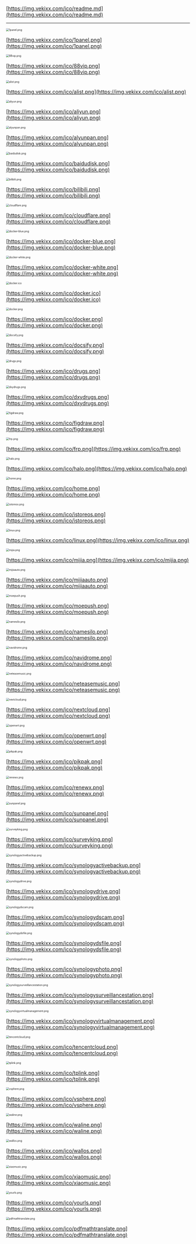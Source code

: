 [https://img.vekixx.com/ico/readme.md](https://img.vekixx.com/ico/readme.md)

---
<img src="https://img.vekixx.com/ico/1panel.png" alt="1panel.png" style="zoom: 50%;" />

[https://img.vekixx.com/ico/1panel.png](https://img.vekixx.com/ico/1panel.png)

<img src="https://img.vekixx.com/ico/88vip.png" alt="88vip.png" style="zoom: 50%;" />

[https://img.vekixx.com/ico/88vip.png](https://img.vekixx.com/ico/88vip.png)

<img src="https://img.vekixx.com/ico/alist.png" alt="alist.png" style="zoom: 50%;" />

[https://img.vekixx.com/ico/alist.png](https://img.vekixx.com/ico/alist.png)

<img src="https://img.vekixx.com/ico/aliyun.png" alt="aliyun.png" style="zoom: 50%;" />

[https://img.vekixx.com/ico/aliyun.png](https://img.vekixx.com/ico/aliyun.png)

<img src="https://img.vekixx.com/ico/alyunpan.png" alt="alyunpan.png" style="zoom: 50%;" />

[https://img.vekixx.com/ico/alyunpan.png](https://img.vekixx.com/ico/alyunpan.png)

<img src="https://img.vekixx.com/ico/baidudisk.png" alt="baidudisk.png" style="zoom: 50%;" />

[https://img.vekixx.com/ico/baidudisk.png](https://img.vekixx.com/ico/baidudisk.png)

<img src="https://img.vekixx.com/ico/bilibili.png" alt="bilibili.png" style="zoom: 50%;" />

[https://img.vekixx.com/ico/bilibili.png](https://img.vekixx.com/ico/bilibili.png)

<img src="https://img.vekixx.com/ico/cloudflare.png" alt="cloudflare.png" style="zoom: 50%;" />

[https://img.vekixx.com/ico/cloudflare.png](https://img.vekixx.com/ico/cloudflare.png)

<img src="https://img.vekixx.com/ico/docker-blue.png" alt="docker-blue.png" style="zoom: 50%;" />

[https://img.vekixx.com/ico/docker-blue.png](https://img.vekixx.com/ico/docker-blue.png)

<img src="https://img.vekixx.com/ico/docker-white.png" alt="docker-white.png" style="zoom: 50%;" />

[https://img.vekixx.com/ico/docker-white.png](https://img.vekixx.com/ico/docker-white.png)

<img src="https://img.vekixx.com/ico/docker.ico" alt="docker.ico" style="zoom: 50%;" />

[https://img.vekixx.com/ico/docker.ico](https://img.vekixx.com/ico/docker.ico)

<img src="https://img.vekixx.com/ico/docker.png" alt="docker.png" style="zoom: 50%;" />

[https://img.vekixx.com/ico/docker.png](https://img.vekixx.com/ico/docker.png)

<img src="https://img.vekixx.com/ico/docsify.png" alt="docsify.png" style="zoom: 50%;" />

[https://img.vekixx.com/ico/docsify.png](https://img.vekixx.com/ico/docsify.png)

<img src="https://img.vekixx.com/ico/drugs.png" alt="drugs.png" style="zoom: 50%;" />

[https://img.vekixx.com/ico/drugs.png](https://img.vekixx.com/ico/drugs.png)

<img src="https://img.vekixx.com/ico/dxydrugs.png" alt="dxydrugs.png" style="zoom: 50%;" />

[https://img.vekixx.com/ico/dxydrugs.png](https://img.vekixx.com/ico/dxydrugs.png)

<img src="https://img.vekixx.com/ico/figdraw.png" alt="figdraw.png" style="zoom: 50%;" />

[https://img.vekixx.com/ico/figdraw.png](https://img.vekixx.com/ico/figdraw.png)

<img src="https://img.vekixx.com/ico/frp.png" alt="frp.png" style="zoom: 50%;" />

[https://img.vekixx.com/ico/frp.png](https://img.vekixx.com/ico/frp.png)

<img src="https://img.vekixx.com/ico/halo.png" alt="halo.png" style="zoom: 50%;" />

[https://img.vekixx.com/ico/halo.png](https://img.vekixx.com/ico/halo.png)

<img src="https://img.vekixx.com/ico/home.png" alt="home.png" style="zoom: 50%;" />

[https://img.vekixx.com/ico/home.png](https://img.vekixx.com/ico/home.png)

<img src="https://img.vekixx.com/ico/istoreos.png" alt="istoreos.png" style="zoom: 50%;" />

[https://img.vekixx.com/ico/istoreos.png](https://img.vekixx.com/ico/istoreos.png)

<img src="https://img.vekixx.com/ico/linux.png" alt="linux.png" style="zoom: 50%;" />

[https://img.vekixx.com/ico/linux.png](https://img.vekixx.com/ico/linux.png)

<img src="https://img.vekixx.com/ico/mijia.png" alt="mijia.png" style="zoom: 50%;" />

[https://img.vekixx.com/ico/mijia.png](https://img.vekixx.com/ico/mijia.png)

<img src="https://img.vekixx.com/ico/mijiaauto.png" alt="mijiaauto.png" style="zoom: 50%;" />

[https://img.vekixx.com/ico/mijiaauto.png](https://img.vekixx.com/ico/mijiaauto.png)

<img src="https://img.vekixx.com/ico/moepush.png" alt="moepush.png" style="zoom: 50%;" />

[https://img.vekixx.com/ico/moepush.png](https://img.vekixx.com/ico/moepush.png)

<img src="https://img.vekixx.com/ico/namesilo.png" alt="namesilo.png" style="zoom: 50%;" />

[https://img.vekixx.com/ico/namesilo.png](https://img.vekixx.com/ico/namesilo.png)

<img src="https://img.vekixx.com/ico/navidrome.png" alt="navidrome.png" style="zoom: 50%;" />

[https://img.vekixx.com/ico/navidrome.png](https://img.vekixx.com/ico/navidrome.png)

<img src="https://img.vekixx.com/ico/neteasemusic.png" alt="neteasemusic.png" style="zoom: 50%;" />

[https://img.vekixx.com/ico/neteasemusic.png](https://img.vekixx.com/ico/neteasemusic.png)

<img src="https://img.vekixx.com/ico/nextcloud.png" alt="nextcloud.png" style="zoom: 50%;" />

[https://img.vekixx.com/ico/nextcloud.png](https://img.vekixx.com/ico/nextcloud.png)

<img src="https://img.vekixx.com/ico/openwrt.png" alt="openwrt.png" style="zoom: 50%;" />

[https://img.vekixx.com/ico/openwrt.png](https://img.vekixx.com/ico/openwrt.png)

<img src="https://img.vekixx.com/ico/pikpak.png" alt="pikpak.png" style="zoom: 50%;" />

[https://img.vekixx.com/ico/pikpak.png](https://img.vekixx.com/ico/pikpak.png)

<img src="https://img.vekixx.com/ico/renewx.png" alt="renewx.png" style="zoom: 50%;" />

[https://img.vekixx.com/ico/renewx.png](https://img.vekixx.com/ico/renewx.png)

<img src="https://img.vekixx.com/ico/sunpanel.png" alt="sunpanel.png" style="zoom: 50%;" />

[https://img.vekixx.com/ico/sunpanel.png](https://img.vekixx.com/ico/sunpanel.png)

<img src="https://img.vekixx.com/ico/surveyking.png" alt="surveyking.png" style="zoom: 50%;" />

[https://img.vekixx.com/ico/surveyking.png](https://img.vekixx.com/ico/surveyking.png)

<img src="https://img.vekixx.com/ico/synologyactivebackup.png" alt="synologyactivebackup.png" style="zoom: 50%;" />

[https://img.vekixx.com/ico/synologyactivebackup.png](https://img.vekixx.com/ico/synologyactivebackup.png)

<img src="https://img.vekixx.com/ico/synologydrive.png" alt="synologydrive.png" style="zoom: 50%;" />

[https://img.vekixx.com/ico/synologydrive.png](https://img.vekixx.com/ico/synologydrive.png)

<img src="https://img.vekixx.com/ico/synologydscam.png" alt="synologydscam.png" style="zoom: 50%;" />

[https://img.vekixx.com/ico/synologydscam.png](https://img.vekixx.com/ico/synologydscam.png)

<img src="https://img.vekixx.com/ico/synologydsfile.png" alt="synologydsfile.png" style="zoom: 50%;" />

[https://img.vekixx.com/ico/synologydsfile.png](https://img.vekixx.com/ico/synologydsfile.png)

<img src="https://img.vekixx.com/ico/synologyphoto.png" alt="synologyphoto.png" style="zoom: 50%;" />

[https://img.vekixx.com/ico/synologyphoto.png](https://img.vekixx.com/ico/synologyphoto.png)

<img src="https://img.vekixx.com/ico/synologysurveillancestation.png" alt="synologysurveillancestation.png" style="zoom: 50%;" />

[https://img.vekixx.com/ico/synologysurveillancestation.png](https://img.vekixx.com/ico/synologysurveillancestation.png)

<img src="https://img.vekixx.com/ico/synologyvirtualmanagement.png" alt="synologyvirtualmanagement.png" style="zoom: 50%;" />

[https://img.vekixx.com/ico/synologyvirtualmanagement.png](https://img.vekixx.com/ico/synologyvirtualmanagement.png)

<img src="https://img.vekixx.com/ico/tencentcloud.png" alt="tencentcloud.png" style="zoom: 50%;" />

[https://img.vekixx.com/ico/tencentcloud.png](https://img.vekixx.com/ico/tencentcloud.png)

<img src="https://img.vekixx.com/ico/tplink.png" alt="tplink.png" style="zoom: 50%;" />

[https://img.vekixx.com/ico/tplink.png](https://img.vekixx.com/ico/tplink.png)

<img src="https://img.vekixx.com/ico/vsphere.png" alt="vsphere.png" style="zoom: 50%;" />

[https://img.vekixx.com/ico/vsphere.png](https://img.vekixx.com/ico/vsphere.png)

<img src="https://img.vekixx.com/ico/waline.png" alt="waline.png" style="zoom: 50%;" />

[https://img.vekixx.com/ico/waline.png](https://img.vekixx.com/ico/waline.png)

<img src="https://img.vekixx.com/ico/wallos.png" alt="wallos.png" style="zoom: 50%;" />

[https://img.vekixx.com/ico/wallos.png](https://img.vekixx.com/ico/wallos.png)

<img src="https://img.vekixx.com/ico/xiaomusic.png" alt="xiaomusic.png" style="zoom: 50%;" />

[https://img.vekixx.com/ico/xiaomusic.png](https://img.vekixx.com/ico/xiaomusic.png)

<img src="https://img.vekixx.com/ico/yourls.png" alt="yourls.png" style="zoom: 50%;" />

[https://img.vekixx.com/ico/yourls.png](https://img.vekixx.com/ico/yourls.png)

<img src="https://img.vekixx.com/ico/pdfmathtranslate.png" alt="pdfmathtranslate.png" style="zoom: 50%;" />

[https://img.vekixx.com/ico/pdfmathtranslate.png](https://img.vekixx.com/ico/pdfmathtranslate.png)


